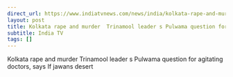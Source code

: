 ```yaml
---
direct_url: https://www.indiatvnews.com/news/india/kolkata-rape-and-murder-trinamool-leader-s-pulwama-question-for-agitating-doctors-says-if-jawans-desert-2024-08-21-947974
layout: post
title: Kolkata rape and murder  Trinamool leader s Pulwama question for agitating doctors, says  If jawans desert    
subtitle: India TV
tags: []
---
```


Kolkata rape and murder  Trinamool leader s Pulwama question for agitating doctors, says  If jawans desert    
